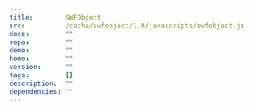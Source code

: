 ```yaml
---
title:        SWFObject
src:          /cache/swfobject/1.0/javascripts/swfobject.js
docs:         ""
repo:         ""
demo:         ""
home:         ""
version:      ""
tags:         []
description:  ""
dependencies: ""
---
```


